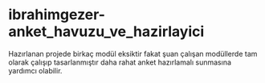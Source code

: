 # ibrahimgezer-anket_havuzu_ve_hazirlayici
Hazırlanan projede birkaç modül eksiktir fakat şuan çalışan modüllerde tam olarak çalışıp tasarlanmıştır daha rahat anket hazırlamalı sunmasına yardımcı olabilir.
